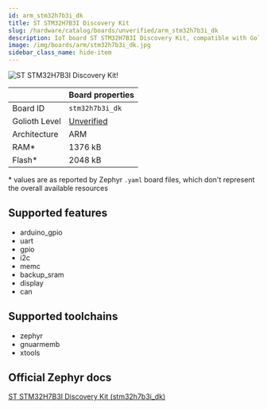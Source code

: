 ```yaml
---
id: arm_stm32h7b3i_dk
title: ST STM32H7B3I Discovery Kit
slug: /hardware/catalog/boards/unverified/arm_stm32h7b3i_dk
description: IoT board ST STM32H7B3I Discovery Kit, compatible with Golioth at unverified level.
image: /img/boards/arm/stm32h7b3i_dk.jpg
sidebar_class_name: hide-item
---
```


[//]: # (This is an auto-generated file, do not edit! Changes to it will be lost upon re-generation)

![ST STM32H7B3I Discovery Kit!](/img/boards/arm/stm32h7b3i_dk.jpg "ST STM32H7B3I Discovery Kit")

|                | Board properties     |
| -------------  | -------------------- |
| Board ID       | `stm32h7b3i_dk` |
| Golioth Level  | [Unverified](/hardware#unverified-boards) |
| Architecture   | ARM |
| RAM*           | 1376 kB |
| Flash*         | 2048 kB |

\* values are as reported by Zephyr `.yaml` board files, which don't represent the overall available resources



## Supported features

* arduino_gpio
* uart
* gpio
* i2c
* memc
* backup_sram
* display
* can

## Supported toolchains

* zephyr
* gnuarmemb
* xtools

## Official Zephyr docs

[ST STM32H7B3I Discovery Kit (stm32h7b3i_dk)](https://docs.zephyrproject.org/latest/boards/arm/stm32h7b3i_dk/doc/index.html)
